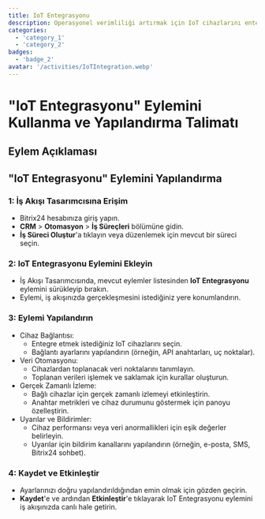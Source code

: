 ```yaml
---
title: IoT Entegrasyonu
description: Operasyonel verimliliği artırmak için IoT cihazlarını entegre edin.
categories: 
  - 'category_1'
  - 'category_2'
badges: 
  - 'badge_2'
avatar: '/activities/IoTIntegration.webp'
---
```

# "IoT Entegrasyonu" Eylemini Kullanma ve Yapılandırma Talimatı

## Eylem Açıklaması

## **"IoT Entegrasyonu" Eylemini Yapılandırma**

### 1: İş Akışı Tasarımcısına Erişim
- Bitrix24 hesabınıza giriş yapın.
- **CRM** > **Otomasyon** > **İş Süreçleri** bölümüne gidin.
- **İş Süreci Oluştur**'a tıklayın veya düzenlemek için mevcut bir süreci seçin.

### 2: IoT Entegrasyonu Eylemini Ekleyin
- İş Akışı Tasarımcısında, mevcut eylemler listesinden **IoT Entegrasyonu** eylemini sürükleyip bırakın.
- Eylemi, iş akışınızda gerçekleşmesini istediğiniz yere konumlandırın.

### 3: Eylemi Yapılandırın
- Cihaz Bağlantısı:
  - Entegre etmek istediğiniz IoT cihazlarını seçin.
  - Bağlantı ayarlarını yapılandırın (örneğin, API anahtarları, uç noktalar).
- Veri Otomasyonu:
  - Cihazlardan toplanacak veri noktalarını tanımlayın.
  - Toplanan verileri işlemek ve saklamak için kurallar oluşturun.
- Gerçek Zamanlı İzleme:
  - Bağlı cihazlar için gerçek zamanlı izlemeyi etkinleştirin.
  - Anahtar metrikleri ve cihaz durumunu göstermek için panoyu özelleştirin.
- Uyarılar ve Bildirimler:
  - Cihaz performansı veya veri anormallikleri için eşik değerler belirleyin.
  - Uyarılar için bildirim kanallarını yapılandırın (örneğin, e-posta, SMS, Bitrix24 sohbet).

### 4: Kaydet ve Etkinleştir
- Ayarlarınızı doğru yapılandırıldığından emin olmak için gözden geçirin.
- **Kaydet**'e ve ardından **Etkinleştir**'e tıklayarak IoT Entegrasyonu eylemini iş akışınızda canlı hale getirin.
